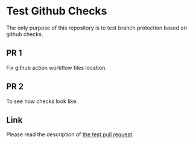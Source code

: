 # Test Github Checks

The only purpose of this repository is to test branch protection based
on github checks.

## PR 1

Fix github action workflow files location.

## PR 2

To see how checks look like.

## Link

Please read the description of [the test pull request](#2).
